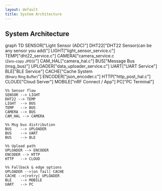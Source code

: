 ```yaml
---
layout: default
title: System Architecture
---
```


<script src="https://cdn.jsdelivr.net/npm/mermaid/dist/mermaid.min.js"></script>
<script>
  mermaid.initialize({ startOnLoad: true });
</script>

<h2>System Architecture</h2>

<div class="mermaid">
graph TD
    SENSOR["Light Sensor (ADC)"]
    DHT22["DHT22 Sensor(can be any sensor you add)"]
    LIGHT["light_sensor_service.c"]
    TEMP["dht22_service.c"]
    CAMERA["camera_service.c<br><small>(Zero-copy JPEG)</small>"]
    CAM_HAL["camera_hal.c"]
    BUS["Message Bus (msg_bus)"]
    UPLOADER["data_uploader_service.c"]
    UART["UART Service"]
    BLE["BLE Service"]
    CACHE["Cache System<br><small>(Binary Ring Buffer)</small>"]
    ENCODER["json_encoder.c"]
    HTTP["http_post_hal.c"]
    CLOUD["Cloud Server"]
    MOBILE["nRF Connect / App"]
    PC["PC Terminal"]

    %% Sensor flow
    SENSOR --> LIGHT
    DHT22 --> TEMP
    LIGHT  --> BUS
    TEMP   --> BUS
    CAMERA --> BUS
    CAM_HAL --> CAMERA

    %% Msg bus distribution
    BUS    --> UPLOADER
    BUS    --> UART
    BUS    --> BLE

    %% Upload path
    UPLOADER --> ENCODER
    ENCODER --> HTTP
    HTTP   --> CLOUD

    %% Fallback & edge options
    UPLOADER -->|on fail| CACHE
    CACHE -->|retry| UPLOADER
    BLE    --> MOBILE
    UART   --> PC
</div>